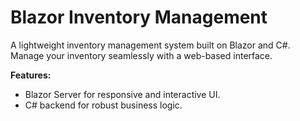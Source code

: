 # Blazor Inventory Management

A lightweight inventory management system built on Blazor and C#. Manage your inventory seamlessly with a web-based interface.

**Features:**
- Blazor Server for responsive and interactive UI.
- C# backend for robust business logic.

